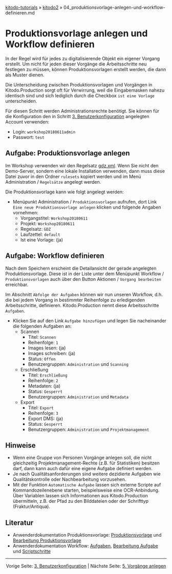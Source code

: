 [kitodo-tutorials](../README.md) » [kitodo2](README.md) » 04_produktionsvorlage-anlegen-und-workflow-definieren.md

# Produktionsvorlage anlegen und Workflow definieren

In der Regel wird für jedes zu digitalisierende Objekt ein eigener Vorgang erstellt. Um nicht für jeden dieser Vorgänge die Arbeitsschritte neu festlegen zu müssen, können Produktionsvorlagen erstellt werden, die dann als Muster dienen.

Die Unterscheidung zwischen Produktionsvorlagen und Vorgängen in Kitodo.Production sorgt oft für Verwirrung, weil die Eingabemasken nahezu identisch sind und sich lediglich durch die Checkbox `ist eine Vorlage` unterscheiden.

Für diesen Schritt werden Administrationsrechte benötigt. Sie können für die Konfiguration den in Schritt [3. Benutzerkonfiguration](03_benutzerkonfiguration.md) angelegten Account verwenden:

- Login: `workshop20180611admin`
- Passwort: `test`

## Aufgabe: Produktionsvorlage anlegen

Im Workshop verwenden wir den Regelsatz [gdz.xml](config/gdz.xml). Wenn Sie nicht den Demo-Server, sondern eine lokale Installation verwenden, dann muss diese Datei zuvor in den Ordner `rulesets` kopiert werden und im Menü Administration / `Regelsätze` angelegt werden.

Die Produktionsvorlage kann wie folgt angelegt werden:

- Menüpunkt Administration / `Produktionsvorlagen` aufrufen, dort Link `Eine neue Produktionsvorlage anlegen` klicken und folgende Angaben vornehmen:
  - Vorgangstitel: `Workshop20180611`
  - Projekt: `Workshop20180611`
  - Regelsatz: `GDZ`
  - Laufzettel: `default`
  - Ist eine Vorlage: (ja)

## Aufgabe: Workflow definieren

Nach dem Speichern erscheint die Detailansicht der gerade angelegten Produktionsvorlage. Diese ist in der Liste unter dem Menüpunkt Workflow / `Produktionsvorlagen` auch über den Button Aktionen / `Vorgang bearbeiten`  erreichbar.

Im Abschnitt `Abfolge der Aufgaben` können wir nun unseren Workflow, d.h. die bei jedem Vorgang in bestimmter Reihenfolge zu erledigenden Arbeitsschritte, definieren. Kitodo.Production nennt diese Arbeitsschritte `Aufgaben`.

* Klicken Sie auf den Link `Aufgabe hinzufügen`  und legen Sie nacheinander die folgenden Aufgaben an:
  * Scannen
    * Titel: `Scannen`
    * Reihenfolge: `1`
    * Images lesen: (ja)
    * Images schreiben: (ja)
    * Status: `Offen`
    * Benutzergruppen: `Administration` und `Scanning`
  * Erschließung
    - Titel: `Erschließung`
    - Reihenfolge: `2`
    - Metadaten: (ja)
    - Status: `Gesperrt`
    - Benutzergruppen: `Administration` und `Metadata`
  * Export
    - Titel: `Export`
    - Reihenfolge: `3`
    - Export DMS: (ja)
    - Status: `Gesperrt`
    - Benutzergruppen: `Administration` und `Projektmanagement`



## Hinweise

* Wenn eine Gruppe von Personen Vorgänge anlegen soll, die nicht gleichzeitig Projektmanagement-Rechte (z.B. für Statistiken) besitzen darf, dann kann auch dafür eine eigene Aufgabe definiert werden.
* Je nach Qualitätsanforderungen sind weitere dezidierte Aufgaben wie Qualitätskontrolle oder Nachbearbeitung vorzusehen.
* Mit der Funktion `Automatische Aufgabe` lassen sich externe Scripte auf Kommandozeilenebene starten, beispielsweise eine OCR-Anbindung. Über Variablen lassen sich Informationen aus Kitodo.Production übermitteln, z.B. der Pfad zu den Bilddateien oder der Schrifttyp (Fraktur/Antiqua).

## Literatur

* Anwenderdokumentation Produktionsvorlage: [Produktionsvorlage](https://github.com/kitodo/kitodo-production/wiki/Produktionsvorlage) und [Bearbeitung Produktionsvorlage](https://github.com/kitodo/kitodo-production/wiki/Bearbeitung-Produktionsvorlage)
* Anwenderdokumentation Workflow: [Aufgaben](https://github.com/kitodo/kitodo-production/wiki/Aufgaben), [Bearbeitung Aufgabe](https://github.com/kitodo/kitodo-production/wiki/Bearbeitung-Aufgabe) und [Scriptschritte](https://github.com/kitodo/kitodo-production/wiki/Scriptschritte)




------

<p align="center">Vorige Seite: <a href="03_benutzerkonfiguration.md">3. Benutzerkonfiguration</a> | Nächste Seite: <a href="05_vorgaenge-anlegen.md">5. Vorgänge anlegen</a></p>
